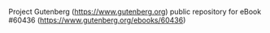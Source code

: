 Project Gutenberg (https://www.gutenberg.org) public repository for
eBook #60436 (https://www.gutenberg.org/ebooks/60436)
